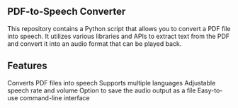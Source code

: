 ## PDF-to-Speech Converter
This repository contains a Python script that allows you to convert a PDF file into speech. It utilizes various libraries and APIs to extract text from the PDF and convert it into an audio format that can be played back.

## Features
Converts PDF files into speech
Supports multiple languages
Adjustable speech rate and volume
Option to save the audio output as a file
Easy-to-use command-line interface